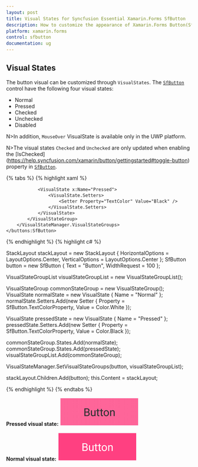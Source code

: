 ```yaml
---
layout: post
title: Visual States for Syncfusion Essential Xamarin.Forms SfButton
description: How to customize the appearance of Xamarin.Forms Button(SfButton) according to its available visual states.
platform: xamarin.forms
control: sfbutton
documentation: ug
---
```


## Visual States

The button visual can be customized through `VisualStates`. The [`SfButton`](https://help.syncfusion.com/cr/xamarin/Syncfusion.Buttons.XForms~Syncfusion.XForms.Buttons.SfButton.html) control have the following four visual states:

* Normal
* Pressed
* Checked
* Unchecked
* Disabled

N>In addition, `MouseOver` VisualState is available only in the UWP platform. 

N>The visual states `Checked` and `Unchecked` are only updated when enabling the [IsChecked] (https://help.syncfusion.com/xamarin/button/gettingstarted#toggle-button) property in [`SfButton`](https://help.syncfusion.com/cr/xamarin/Syncfusion.Buttons.XForms~Syncfusion.XForms.Buttons.SfButton.html).

{% tabs %}
{% highlight xaml %}

<StackLayout HorizontalOptions="Center" VerticalOptions="Center">
    <buttons:SfButton x:Name="SfButton" WidthRequest="100" Text="Button">
        <VisualStateManager.VisualStateGroups>
            <VisualStateGroup x:Name="CommonStates">
                <VisualState x:Name="Normal">
                    <VisualState.Setters>
                        <Setter Property="TextColor" Value="White" />
                    </VisualState.Setters>
                </VisualState>

                <VisualState x:Name="Pressed">
                    <VisualState.Setters>
                        <Setter Property="TextColor" Value="Black" />
                    </VisualState.Setters>
                </VisualState>
            </VisualStateGroup>
        </VisualStateManager.VisualStateGroups>
    </buttons:SfButton>
</StackLayout>

{% endhighlight %}
{% highlight c# %}

StackLayout stackLayout = new StackLayout
{
    HorizontalOptions = LayoutOptions.Center,
    VerticalOptions = LayoutOptions.Center
};
SfButton button = new SfButton
{
    Text = "Button",
    WidthRequest = 100
};

VisualStateGroupList visualStateGroupList = new VisualStateGroupList();

VisualStateGroup commonStateGroup = new VisualStateGroup();
VisualState normalState = new VisualState
{
    Name = "Normal"
};
normalState.Setters.Add(new Setter { Property = SfButton.TextColorProperty, Value = Color.White });

VisualState pressedState = new VisualState
{
    Name = "Pressed"
};
pressedState.Setters.Add(new Setter { Property = SfButton.TextColorProperty, Value = Color.Black });

commonStateGroup.States.Add(normalState);
commonStateGroup.States.Add(pressedState);
visualStateGroupList.Add(commonStateGroup);

VisualStateManager.SetVisualStateGroups(button, visualStateGroupList);

stackLayout.Children.Add(button);
this.Content = stackLayout;

{% endhighlight %}
{% endtabs %}

**Pressed visual state:**
![SfButton with visual state](images/VisualState_PressedState.png)

**Normal visual state:**
![SfButton with visual state](images/VisualState_NormalState.png)